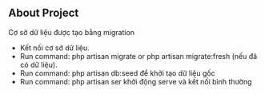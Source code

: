 ## About Project

Cơ sở dữ liệu được tạo bằng migration

-   Kết nối cơ sở dữ liệu.
-   Run command: php artisan migrate or php artisan migrate:fresh (nếu đã có dữ liệu).
-   Run command: php artisan db:seed để khởi tạo dữ liệu gốc
-   Run command: php artisan ser khởi động serve và kết nối bình thường
